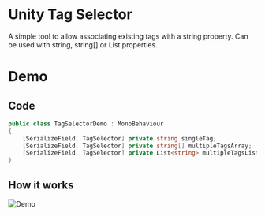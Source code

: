 # Unity Tag Selector
A simple tool to allow associating existing tags with a string property. Can be used with string, string[] or List<string> properties.

# Demo

## Code
```csharp
public class TagSelectorDemo : MonoBehaviour
{
    [SerializeField, TagSelector] private string singleTag;
    [SerializeField, TagSelector] private string[] multipleTagsArray;
    [SerializeField, TagSelector] private List<string> multipleTagsList;
}
```

## How it works
![Demo](./readme_imgs/demo.gif)